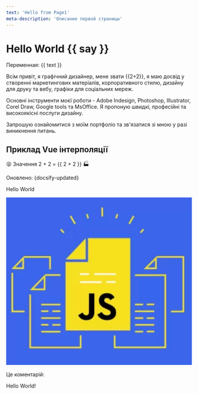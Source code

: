 ```yaml
---
text: 'Hello from Page1'
meta-description: 'Описание первой страницы'
---
```


# Hello World {{ say }}

Переменная: {{ text }}

Всім привіт, я графічний дизайнер, мене звати {{2+2}}, я маю досвід у створенні маркетингових матеріалів, корпоративного стилю, дизайну для друку та вебу, графіки для соціальних мереж.

Основні інструменти моєї роботи - Adobe Indesign, Photoshop, Illustrator, Corel Draw, Google tools та MsOffice. Я пропоную швидкі, професійні та високоякісні послуги дизайну.

Запрошую ознайомитися з моїм портфоліо та зв'язатися зі мною у разі виникнення питань.

## Приклад Vue інтерполяції <!-- {docsify-ignore} -->

:stuck_out_tongue_closed_eyes: Значення 2 + 2 = {{ 2 + 2 }} :factory:

Оновлено: {docsify-updated}

<Button-counter></Button-counter>

<Title-component title="Привіт">Hello World</Title-component>

![Alt text](/assets/links/page1/image.png)

Це коментарій: <!-- This is a comment, it will not be included -->

<Card>Hello World!</Card>
